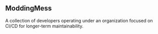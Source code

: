 ## ModdingMess
A collection of developers operating under an organization focused on CI/CD for longer-term maintainability.
